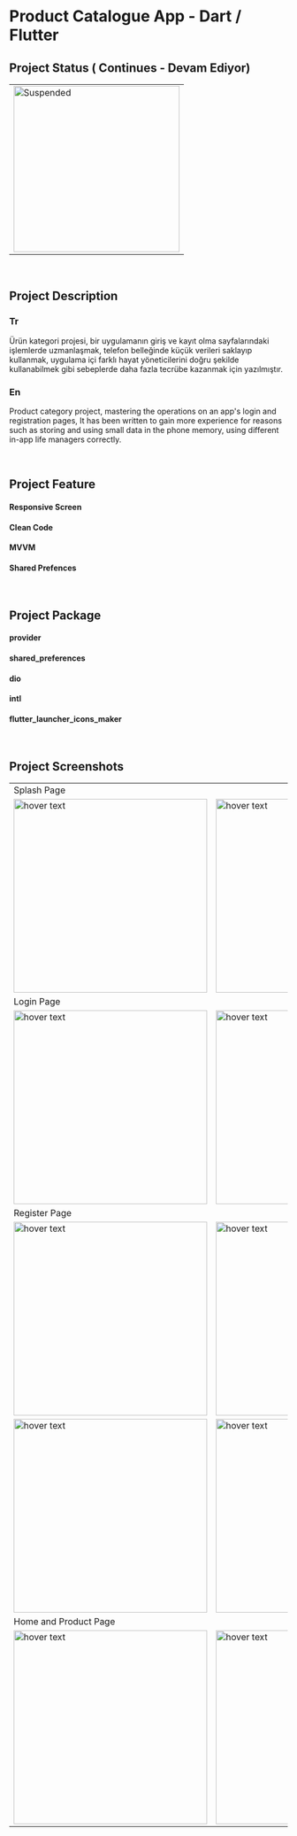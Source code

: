 # Product Catalogue App - Dart / Flutter


## Project Status ( Continues - Devam Ediyor)

<table>
  <tr>
     <td><img src="https://user-images.githubusercontent.com/17275354/169695742-ab0664fc-28a6-42f9-8d2f-a342aef5a62c.gif" alt="Suspended" width="300"></td>
  </tr> 
</table>

</br>

## Project Description

### Tr
Ürün kategori projesi, bir uygulamanın giriş ve kayıt olma sayfalarındaki işlemlerde uzmanlaşmak, telefon belleğinde küçük verileri saklayıp kullanmak, uygulama içi farklı hayat yöneticilerini doğru şekilde kullanabilmek gibi sebeplerde daha fazla tecrübe kazanmak için yazılmıştır.
</br>
### En
Product category project, mastering the operations on an app's login and registration pages, It has been written to gain more experience for reasons such as storing and using small data in the phone memory, using different in-app life managers correctly.




</br>

## Project Feature

#### Responsive Screen 
#### Clean Code 
#### MVVM 
#### Shared Prefences




</br>

## Project Package

#### provider
#### shared_preferences
#### dio
#### intl
#### flutter_launcher_icons_maker


</br>

## Project Screenshots

<table>
   <tr>
      <td>Splash Page</td>
  </tr>
  <tr>
      <td><img src="https://user-images.githubusercontent.com/17275354/173232481-8f75d307-4335-4bfd-864c-397f68dea8ff.jpg" width="350" title="hover text"></td>
      <td><img src="https://user-images.githubusercontent.com/17275354/173233766-df14f9eb-3004-4fde-bd68-9c1095aa5e26.gif" width="350" title="hover text"></td>
      <td><img src="https://user-images.githubusercontent.com/17275354/173233770-634ecc62-f91a-4586-8d59-c6de4810562f.gif" width="350" title="hover text"></td>
      <td><img src="" width="350" title="hover text"></td>
      <td><img src="" width="350" title="hover text"></td>
  </tr>
   <tr>
      <td>Login Page</td>
  </tr>
  <tr>
      <td><img src="https://user-images.githubusercontent.com/17275354/173232564-639638a8-ac76-4ee1-a531-5f62cca9f6e6.jpg" width="350" title="hover text"></td>
      <td><img src="https://user-images.githubusercontent.com/17275354/173232570-cc643609-b3a3-4623-81dd-dda2ebc85f23.jpg" width="350" title="hover text"></td>
      <td><img src="https://user-images.githubusercontent.com/17275354/173232575-1c8382b7-03e3-4f09-ba07-7aa41203e1dd.jpg" width="350" title="hover text"></td>
      <td><img src="https://user-images.githubusercontent.com/17275354/173232582-8d1c5639-c383-42b5-b1ac-693a11f0de19.jpg" width="350" title="hover text"></td>
      <td><img src="https://user-images.githubusercontent.com/17275354/173232589-bc954f08-2331-4cdc-a11f-46bc4c2218ef.jpg" width="350" title="hover text"></td>
      <td><img src="https://user-images.githubusercontent.com/17275354/173232595-0c27058c-fa3b-400b-a171-fb0ba8658462.jpg" width="350" title="hover text"></td>
      <td><img src="https://user-images.githubusercontent.com/17275354/173232606-21d0dc5c-66fa-425f-8e79-0d337507ac35.jpg" width="350" title="hover text"></td>
  </tr>
  <tr>
      <td>Register Page</td>
  </tr>
  <tr>
      <td><img src="https://user-images.githubusercontent.com/17275354/173232718-63bbf986-9619-416d-a3db-56628db6c3fe.jpg" width="350" title="hover text"></td>
      <td><img src="https://user-images.githubusercontent.com/17275354/173232726-35e9c87c-60f6-4135-84b0-567fd14d026e.jpg" width="350" title="hover text"></td>
      <td><img src="https://user-images.githubusercontent.com/17275354/173232728-414273e6-fbea-4938-b84a-ef0f2d3eace5.jpg" width="350" title="hover text"></td>
      <td><img src="https://user-images.githubusercontent.com/17275354/173232735-000ca3eb-276a-4d9a-8a01-cbffbdba8d19.jpg" width="350" title="hover text"></td>
      <td><img src="https://user-images.githubusercontent.com/17275354/173232740-3e470674-dc5a-4ad3-9b46-f22601e606d2.jpg" width="350" title="hover text"></td>
      <td><img src="https://user-images.githubusercontent.com/17275354/173232749-288b514d-09ac-43e8-b313-9efa9d35ea02.jpg" width="350" title="hover text"></td>
      <td><img src="https://user-images.githubusercontent.com/17275354/173232753-f570c174-236f-4b5d-b92d-2870aa65df19.jpg" width="350" title="hover text"></td>
  </tr>
  <tr>
      <td><img src="https://user-images.githubusercontent.com/17275354/173232755-08b2b793-318c-4327-a9a0-0eff9328ad66.jpg" width="350" title="hover text"></td>
      <td><img src="https://user-images.githubusercontent.com/17275354/173232757-9cdbbe38-0d12-4fbb-a232-c15286086114.jpg" width="350" title="hover text"></td>
      <td><img src="https://user-images.githubusercontent.com/17275354/173232761-3ccaa34e-c7a3-40d3-b677-39350b310a70.jpg" width="350" title="hover text"></td>
      <td><img src="https://user-images.githubusercontent.com/17275354/173232763-cc86e2ac-a4e8-4235-b02f-424d0cc8ebf1.jpg" width="350" title="hover text"></td>
      <td><img src="https://user-images.githubusercontent.com/17275354/173232764-e0c6d8ff-2490-4411-8db1-ddb2bde7017b.jpg" width="350" title="hover text"></td>
      <td><img src="https://user-images.githubusercontent.com/17275354/173232772-81d14320-2c4f-4c82-8a49-9575f8255f90.jpg" width="350" title="hover text"></td>
      <td><img src="https://user-images.githubusercontent.com/17275354/173232776-3c88a66b-5aee-41e7-bf68-49c849e362c7.jpg" width="350" title="hover text"></td>
  </tr>
   <tr>
      <td>Home and Product Page</td>
  </tr>
  <tr>
      <td><img src="https://user-images.githubusercontent.com/17275354/173232946-ea847dd1-a0ba-47e5-b623-84d572d6a097.jpg" width="350" title="hover text"></td>
      <td><img src="https://user-images.githubusercontent.com/17275354/173232955-f5b12f84-29bd-4c3d-8b78-448d190df208.jpg" width="350" title="hover text"></td>
      <td><img src="https://user-images.githubusercontent.com/17275354/173232967-25c18c9d-a8b5-4448-ae79-e66a5a39b167.jpg" width="350" title="hover text"></td>
      <td><img src="https://user-images.githubusercontent.com/17275354/173232984-25bd25e4-65f1-4a08-93e3-1c163e47e290.jpg" width="350" title="hover text"></td>
      <td><img src="https://user-images.githubusercontent.com/17275354/173233000-d7fc8111-73ac-41ac-a778-447a92fd2666.jpg" width="350" title="hover text"></td>
      <td><img src="https://user-images.githubusercontent.com/17275354/173232995-06c58bac-f6e5-4015-adf6-9f87ef5f1934.jpg" width="350" title="hover text"></td>
  </tr>
</table>
